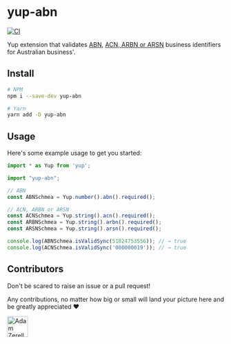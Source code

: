 # yup-abn

[![CI](https://github.com/azerella/yup-abn/actions/workflows/CI.yml/badge.svg)](https://github.com/azerella/yup-abn/actions/workflows/CI.yml)

Yup extension that validates [ABN](https://abr.business.gov.au/Help/AbnFormat), [ACN, ARBN or ARSN](https://asic.gov.au/for-business/registering-a-company/steps-to-register-a-company/australian-company-numbers/australian-company-number-digit-check/) business identifiers for Australian business'.

## Install

```sh
# NPM
npm i --save-dev yup-abn

# Yarn
yarn add -D yup-abn
```

## Usage

Here's some example usage to get you started:

```js
import * as Yup from 'yup';

import "yup-abn";

// ABN
const ABNSchmea = Yup.number().abn().required();

// ACN, ARBN or ARSN
const ACNSchmea = Yup.string().acn().required();
const ARBNSchmea = Yup.string().arbn().required();
const ARSNSchmea = Yup.string().arsn().required();

console.log(ABNSchmea.isValidSync(51824753556)); // → true
console.log(ACNSchmea.isValidSync('000000019')); // → true
```

## Contributors

Don't be scared to raise an issue or a pull request! 

Any contributions, no matter how big or small will land your picture here and be greatly appreciated ❤️

<div style="display:inline;">
  <a href="https://github.com/adamzerella"><img width="48" height="48" src="https://avatars0.githubusercontent.com/u/1501560?s=460&v=4" alt="Adam Zerella"/></a>
</div>

[npm-version-badge]:https://img.shields.io/npm/v/rollup-plugin-manifest-json